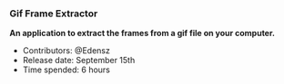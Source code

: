 ### Gif Frame Extractor
**An application to extract the frames from a gif file on your computer.**

- Contributors: @Edensz
- Release date: September 15th
- Time spended: 6 hours
